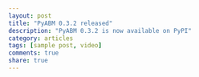 ```yaml
---
layout: post
title: "PyABM 0.3.2 released"
description: "PyABM 0.3.2 is now available on PyPI"
category: articles
tags: [sample post, video]
comments: true
share: true
---
```


